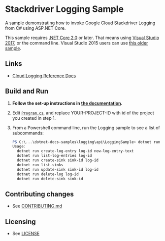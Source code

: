 # Stackdriver Logging Sample

A sample demonstrating how to invoke Google Cloud Stackdriver Logging from C# using ASP.NET Core.

This sample requires [.NET Core 2.0](
    https://www.microsoft.com/net/core) or later.  That means using
[Visual Studio 2017](
    https://www.visualstudio.com/), or the command line.  Visual Studio 2015 users
can use [this older sample](
    https://github.com/GoogleCloudPlatform/dotnet-docs-samples/tree/vs2015/logging/api).

## Links

- [Cloud Logging Reference Docs](https://cloud.google.com/logging/docs/)

## Build and Run

1.  **Follow the set-up instructions in [the documentation](https://cloud.google.com/dotnet/docs/setup).**

2.  Edit [`Program.cs`](LoggingSample/Program.cs), and replace YOUR-PROJECT-ID with id
    of the project you created in step 1.

5.  From a Powershell command line, run the Logging sample to see a list of
    subcommands:

    ```ps1
    PS C:\...\dotnet-docs-samples\logging\api\LoggingSample> dotnet run
    Usage:
      dotnet run create-log-entry log-id new-log-entry-text
      dotnet run list-log-entries log-id
      dotnet run create-sink sink-id log-id
      dotnet run list-sinks
      dotnet run update-sink sink-id log-id
      dotnet run delete-log log-id
      dotnet run delete-sink sink-id
    ```

## Contributing changes

* See [CONTRIBUTING.md](../../CONTRIBUTING.md)

## Licensing

* See [LICENSE](../../LICENSE)